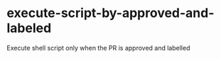 # execute-script-by-approved-and-labeled
Execute shell script only when the PR is approved and labelled
